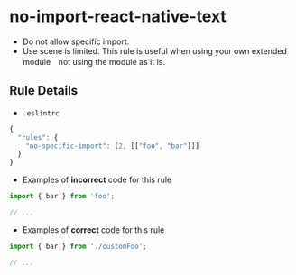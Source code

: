 # no-import-react-native-text

- Do not allow specific import.
- Use scene is limited. This rule is useful when using your own extended module　not using the module as it is.

## Rule Details

- `.eslintrc`

```js
{
  "rules": {
    "no-specific-import": [2, [["foo", "bar"]]]
  }
}
```

- Examples of **incorrect** code for this rule

```js
import { bar } from 'foo';

// ...
```

- Examples of **correct** code for this rule

```js
import { bar } from './customFoo';

// ...
```